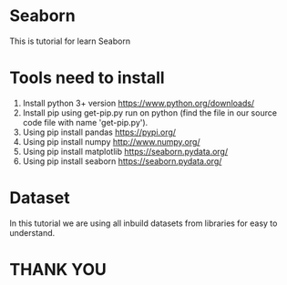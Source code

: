 # Seaborn
This is tutorial for learn Seaborn 

# Tools need to install

1. Install python 3+ version https://www.python.org/downloads/
2. Install pip using  get-pip.py run on python (find the file in our source code file with name 'get-pip.py').
3. Using pip install pandas https://pypi.org/ 
4. Using pip install numpy http://www.numpy.org/
5. Using pip install matplotlib https://seaborn.pydata.org/
6. Using pip install seaborn https://seaborn.pydata.org/


# Dataset 

In this tutorial we are using all inbuild datasets from libraries for easy to understand. 


# THANK YOU 
